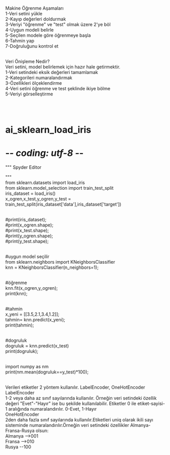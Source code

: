 <br>Makine Öğrenme Aşamaları 
<br>1-Veri setini yükle
<br>2-Kayıp değerleri doldurmak
<br>3-Veriyi "öğrenme" ve "test" olmak üzere 2'ye böl
<br>4-Uygun modeli belirle
<br>5-Seçilen modele göre öğrenmeye başla
<br>6-Tahmin yap
<br>7-Doğruluğunu kontrol et

<br>Veri Önişleme Nedir?
<br>Veri setini, model belirlemek için hazır hale getirmektir.
<br>1-Veri setindeki eksik değerleri tamamlamak
<br>2-Kategorileri numaralandırmak
<br>3-Özellikleri ölçeklendirme
<br>4-Veri setini öğrenme ve test şeklinde ikiye bölme
<br>5-Veriyi görselleştirme

<br><br>
# ai_sklearn_load_iris

# -*- coding: utf-8 -*-
"""
Spyder Editor

"""
<br>from sklearn.datasets import load_iris 
<br>from sklearn.model_selection import train_test_split 
<br>iris_dataset = load_iris() 
<br>x_ogren,x_test,y_ogren,y_test = train_test_split(iris_dataset['data'],iris_dataset['target']) 
 
<br>#print(iris_dataset); 
<br>#print(x_ogren.shape); 
<br>#print(x_test.shape); 
<br>#print(y_ogren.shape); 
<br>#print(y_test.shape); 

<br>#uygun model seçilir
<br>from sklearn.neighbors import KNeighborsClassifier
<br>knn = KNeighborsClassifier(n_neighbors=1);

<br>#öğrenme
<br>knn.fit(x_ogren,y_ogren);
<br>print(knn);

<br>#tahmin
<br>x_yeni = [[3.5,2.1,3.4,1.2]];
<br>tahmin= knn.predict(x_yeni);
<br>print(tahmin);

<br>#dogruluk
<br>dogruluk = knn.predict(x_test)
<br>print(dogruluk);

<br>import numpy as nm
<br>print(nm.mean(dogruluk==y_test)*100);

<br>
Verileri etiketler 2 yöntem kullanılır. LabelEncoder, OneHotEncoder
<br>LabelEncoder
<br>1-2 veya daha az sınıf sayılarında kullanılır. Örneğin veri setindeki özellik değeri "Evet"-"Hayır" ise bu şekilde kullanılabilir. Etiketler 0 ile etiket-sayisi-1 aralığında numaralandırılır. 0-Evet, 1-Hayır
<br>OneHotEncoder
<br>2den daha fazla sınıf sayılarında kullanılır.Etiketleri uniq olarak ikili sayı sisteminde numaralandırılır.Örneğin veri setindeki özellikler Almanya-Fransa-Rusya olsun:
<br>Almanya -->001
<br>Fransa  -->010
<br>Rusya   --100
